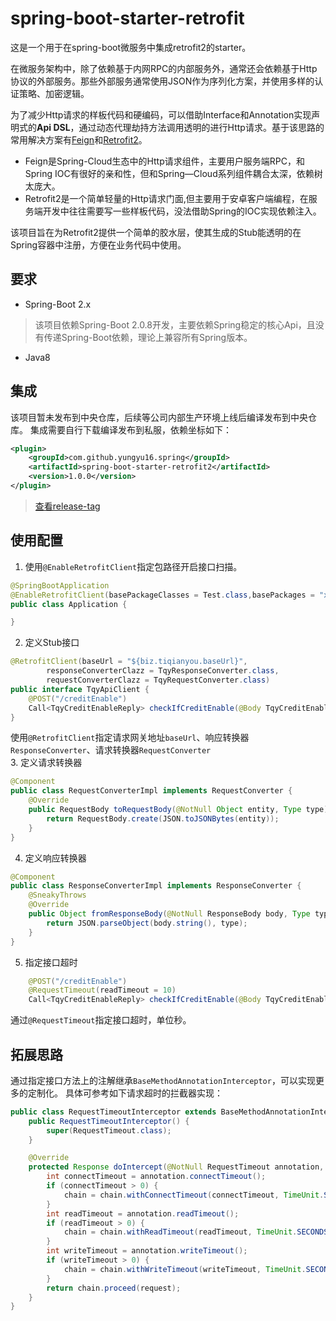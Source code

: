 # spring-boot-starter-retrofit
这是一个用于在spring-boot微服务中集成retrofit2的starter。

在微服务架构中，除了依赖基于内网RPC的内部服务外，通常还会依赖基于Http协议的外部服务。那些外部服务通常使用JSON作为序列化方案，并使用多样的认证策略、加密逻辑。

为了减少Http请求的样板代码和硬编码，可以借助Interface和Annotation实现声明式的**Api DSL**，通过动态代理劫持方法调用透明的进行Http请求。基于该思路的常用解决方案有[Feign](https://github.com/OpenFeign/feign)和[Retrofit2](https://github.com/square/retrofit)。
- Feign是Spring-Cloud生态中的Http请求组件，主要用户服务端RPC，和Spring IOC有很好的亲和性，但和Spring—Cloud系列组件耦合太深，依赖树太庞大。
- Retrofit2是一个简单轻量的Http请求门面,但主要用于安卓客户端编程，在服务端开发中往往需要写一些样板代码，没法借助Spring的IOC实现依赖注入。

该项目旨在为Retrofit2提供一个简单的胶水层，使其生成的Stub能透明的在Spring容器中注册，方便在业务代码中使用。

## 要求
- Spring-Boot 2.x
> 该项目依赖Spring-Boot 2.0.8开发，主要依赖Spring稳定的核心Api，且没有传递Spring-Boot依赖，理论上兼容所有Spring版本。
- Java8

## 集成
该项目暂未发布到中央仓库，后续等公司内部生产环境上线后编译发布到中央仓库。
集成需要自行下载编译发布到私服，依赖坐标如下：
```xml
<plugin>
    <groupId>com.github.yungyu16.spring</groupId>
    <artifactId>spring-boot-starter-retrofit2</artifactId>
    <version>1.0.0</version>
</plugin>
```
>[查看release-tag](https://github.com/yungyu16/spring-boot-starter-retrofit2/releases) 
## 使用配置
1. 使用`@EnableRetrofitClient`指定包路径开启接口扫描。
```java
@SpringBootApplication
@EnableRetrofitClient(basePackageClasses = Test.class,basePackages = "xx.xx.xx")
public class Application {

}
```
2. 定义Stub接口
```java
@RetrofitClient(baseUrl = "${biz.tiqianyou.baseUrl}",
        responseConverterClazz = TqyResponseConverter.class,
        requestConverterClazz = TqyRequestConverter.class)
public interface TqyApiClient {
    @POST("/creditEnable")
    Call<TqyCreditEnableReply> checkIfCreditEnable(@Body TqyCreditEnableReq req);
}
```
使用`@RetrofitClient`指定请求网关地址`baseUrl`、响应转换器`ResponseConverter`、请求转换器`RequestConverter`    
3. 定义请求转换器
```java
@Component
public class RequestConverterImpl implements RequestConverter {
    @Override
    public RequestBody toRequestBody(@NotNull Object entity, Type type) {
        return RequestBody.create(JSON.toJSONBytes(entity));
    }
}
```
4. 定义响应转换器
```java
@Component
public class ResponseConverterImpl implements ResponseConverter {
    @SneakyThrows
    @Override
    public Object fromResponseBody(@NotNull ResponseBody body, Type type) {
        return JSON.parseObject(body.string(), type);
    }
}
```
5. 指定接口超时
```java
    @POST("/creditEnable")
    @RequestTimeout(readTimeout = 10)
    Call<TqyCreditEnableReply> checkIfCreditEnable(@Body TqyCreditEnableReq req);
```
通过`@RequestTimeout`指定接口超时，单位秒。
## 拓展思路
通过指定接口方法上的注解继承`BaseMethodAnnotationInterceptor`，可以实现更多的定制化。
具体可参考如下请求超时的拦截器实现：
```java
public class RequestTimeoutInterceptor extends BaseMethodAnnotationInterceptor<RequestTimeout> {
    public RequestTimeoutInterceptor() {
        super(RequestTimeout.class);
    }

    @Override
    protected Response doIntercept(@NotNull RequestTimeout annotation, @NotNull Chain chain, @NotNull Request request) throws IOException {
        int connectTimeout = annotation.connectTimeout();
        if (connectTimeout > 0) {
            chain = chain.withConnectTimeout(connectTimeout, TimeUnit.SECONDS);
        }
        int readTimeout = annotation.readTimeout();
        if (readTimeout > 0) {
            chain = chain.withReadTimeout(readTimeout, TimeUnit.SECONDS);
        }
        int writeTimeout = annotation.writeTimeout();
        if (writeTimeout > 0) {
            chain = chain.withWriteTimeout(writeTimeout, TimeUnit.SECONDS);
        }
        return chain.proceed(request);
    }
}
```